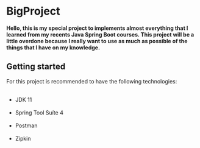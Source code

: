 # BigProject
<b>Hello, this is my special project to implements almost everything that I learned from my recents Java Spring Boot courses. 
This project will be a little overdone because I really want to use as much as possible of the things that I have on my knowledge.</b>

<h2>Getting started</h2>
For this project is recommended to have the following technologies: </br>
</br>
<ul>
<li>JDK 11</li></br>
<li>Spring Tool Suíte 4</li></br>
<li>Postman</li></br>
<li>Zipkin</li></br>
</ul>
</br>
